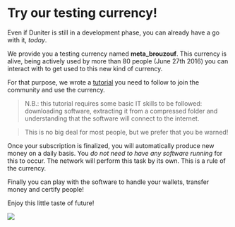 # Try our testing currency!

Even if Duniter is still in a development phase, you can already have a go with it, *today*.

We provide you a testing currency named **meta_brouzouf**. This currency is alive, being actively used by more than 80 people (June 27th 2016) you can interact with to get used to this new kind of currency.

For that purpose, we wrote a [tutorial](http://forum.duniter.org/t/subscribing-to-meta-brouzouf-testing-currency/199) you need to follow to join the community and use the currency.

> N.B.: this tutorial requires some basic IT skills to be followed: downloading software, extracting it from a compressed folder and understanding that the software will connect to the internet.

> This is no big deal for most people, but we prefer that you be warned!

Once your subscription is finalized, you will automatically produce new money on a daily basis. You *do not need to have any software running* for this to occur. The network will perform this task by its own. This is a rule of the currency.

Finally you can play with the software to handle your wallets, transfer money and certify people!

Enjoy this little taste of future!

![](/content/images/2015/08/Capture-du-2015-06-09-21-38-05-1.png) 
